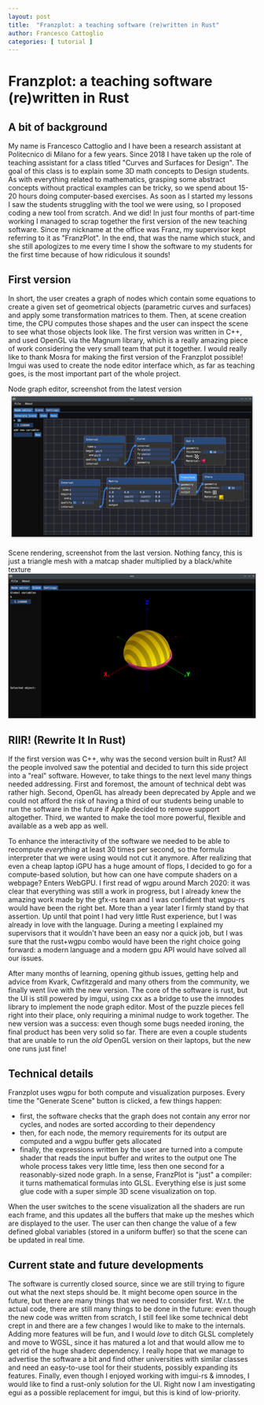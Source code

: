```yaml
---
layout: post
title:  "Franzplot: a teaching software (re)written in Rust"
author: Francesco Cattoglio
categories: [ tutorial ]
---
```

# Franzplot: a teaching software (re)written in Rust

## A bit of background
My name is Francesco Cattoglio and I have been a research assistant at Politecnico di Milano for a few years. Since 2018 I have taken up the role of teaching assistant for a class titled "Curves and Surfaces for Design". The goal of this class is to explain some 3D math concepts to Design students. As with everything related to mathematics, grasping some abstract concepts without practical examples can be tricky, so we spend about 15-20 hours doing computer-based exercises. As soon as I started my lessons I saw the students struggling with the tool we were using, so I proposed coding a new tool from scratch. And we did! In just four months of part-time working I managed to scrap together the first version of the new teaching software. Since my nickname at the office was Franz, my supervisor kept referring to it as "FranzPlot". In the end, that was the name which stuck, and she still apologizes to me every time I show the software to my students for the first time because of how ridiculous it sounds!

## First version
In short, the user creates a graph of nodes which contain some equations to create a given set of geometrical objects (parametric curves and surfaces) and apply some transformation matrices to them. Then, at scene creation time, the CPU computes those shapes and the user can inspect the scene to see what those objects look like.
The first version was written in C++, and used OpenGL via the Magnum library, which is a really amazing piece of work considering the very small team that put it together. I would really like to thank Mosra for making the first version of the Franzplot possible! Imgui was used to create the node editor interface which, as far as teaching goes, is the most important part of the whole project.

Node graph editor, screenshot from the latest version
![Node graph editing](https://github.com/francesco-cattoglio/stories/raw/main/assets/img/franzplot_nodes.png)

Scene rendering, screenshot from the last version. Nothing fancy, this is just a triangle mesh with a matcap shader multiplied by a black/white texture
![Node graph editing](https://github.com/francesco-cattoglio/stories/raw/main/assets/img/franzplot_scene.png)

## RIIR! (Rewrite It In Rust)
If the first version was C++, why was the second version built in Rust?  All the people involved saw the potential and decided to turn this side project into a "real" software. However, to take things to the next level many things needed addressing. First and foremost, the amount of technical debt was rather high. Second, OpenGL has already been deprecated by Apple and we could not afford the risk of having a third of our students being unable to run the software in the future if Apple decided to remove support altogether. Third, we wanted to make the tool more powerful, flexible and available as a web app as well.

To enhance the interactivity of the software we needed to be able to recompute *everything* at least 30 times per second, so the formula interpreter that we were using would not cut it anymore. After realizing that even a cheap laptop iGPU has a huge amount of flops, I decided to go for a compute-based solution, but how can one have compute shaders on a webpage? Enters WebGPU.
I first read of wgpu around March 2020: it was clear that everything was still a work in progress, but I already knew the amazing work made by the gfx-rs team and I was confident that wgpu-rs would have been the right bet. More than a year later I firmly stand by that assertion.
Up until that point I had very little Rust experience, but I was already in love with the language. During a meeting I explained my supervisors that it wouldn't have been an easy nor a quick job, but I was sure that the rust+wgpu combo would have been the right choice going forward: a modern language and a modern gpu API would have solved all our issues.

After many months of learning, opening github issues, getting help and advice from Kvark, Cwfitzgerald and many others from the community, we finally went live with the new version. The core of the software is rust, but the UI is still powered by imgui, using cxx as a bridge to use the imnodes library to implement the node graph editor. Most of the puzzle pieces fell right into their place, only requiring a minimal nudge to work together.
The new version was a success: even though some bugs needed ironing, the final product has been very solid so far. There are even a couple students that are unable to run the *old* OpenGL version on their laptops, but the new one runs just fine!

## Technical details
Franzplot uses wgpu for both compute and visualization purposes. Every time the "Generate Scene" button is clicked, a few things happen:
- first, the software checks that the graph does not contain any error nor cycles, and nodes are sorted according to their dependency
- then, for each node, the memory requirements for its output are computed and a wgpu buffer gets allocated
- finally, the expressions written by the user are turned into a compute shader that reads the input buffer and writes to the output one
The whole process takes very little time, less then one second for a reasonably-sized node graph. In a sense, FranzPlot is "just" a compiler: it turns mathematical formulas into GLSL. Everything else is just some glue code with a super simple 3D scene visualization on top.

When the user switches to the scene visualization all the shaders are run each frame, and this updates all the buffers that make up the meshes which are displayed to the user. The user can then change the value of a few defined global variables (stored in a uniform buffer) so that the scene can be updated in real time.

## Current state and future developments
The software is currently closed source, since we are still trying to figure out what the next steps should be. It might become open source in the future, but there are many things that we need to consider first.
W.r.t. the actual code, there are still many things to be done in the future: even though the new code was written from scratch, I still feel like some technical debt crept in and there are a few changes I would like to make to the internals. Adding more features will be fun, and I would *love* to ditch GLSL completely and move to WGSL, since it has matured a lot and that would allow me to get rid of the huge shaderc dependency.
I really hope that we manage to advertise the software a bit and find other universities with similar classes and need an easy-to-use tool for their students, possibly expanding its features.
Finally, even though I enjoyed working with imgui-rs & imnodes, I would like to find a rust-only solution for the UI. Right now I am investigating egui as a possible replacement for imgui, but this is kind of low-priority. 
